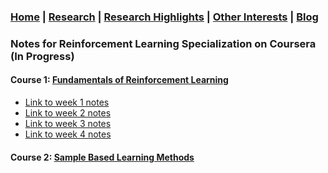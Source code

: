### [Home](README.md) | [Research](research_projects.md) | [Research Highlights](/research.md) | [Other Interests](other_interests.md) | [Blog](blog.md) 

### Notes for Reinforcement Learning Specialization on Coursera (In Progress)

#### Course 1: [Fundamentals of Reinforcement Learning](https://www.coursera.org/learn/fundamentals-of-reinforcement-learning)

* [Link to week 1 notes](https://medium.com/@abhilashasaroj.genuine/fundamentals-of-reinforcement-learning-cousera-course-notes-week-1-9baf7eeebdfe?source=friends_link&sk=57df91a4f8608467a08acb5eaa5b7420)
* [Link to week 2 notes](https://medium.com/@abhilashasaroj.genuine/fundamentals-of-reinforcement-learning-621df1f1740e) 
* [Link to week 3 notes](https://medium.com/@abhilashasaroj.genuine/fundamentals-of-reinforcement-learning-862093e15ec0)
* [Link to week 4 notes](https://medium.com/@abhilashasaroj.genuine/fundamentals-of-reinforcement-learning-coursera-course-notes-week-4-cb6b6d6ce213) 


#### Course 2: [Sample Based Learning Methods](https://www.coursera.org/learn/sample-based-learning-methods)





